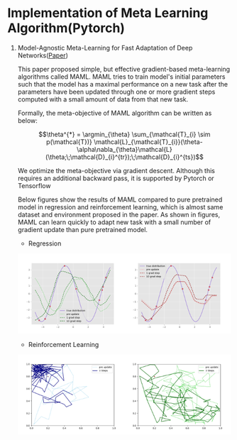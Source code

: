 # Implementation of Meta Learning Algorithm(Pytorch)

1. Model-Agnostic Meta-Learning for Fast Adaptation of Deep Networks([Paper](https://arxiv.org/abs/1703.03400))
   
   This paper proposed simple, but effective gradient-based meta-learning algorithms called MAML. MAML tries to train model's initial parameters such that the model has a maximal performance on a new task after the parameters have been updated through one or more gradient steps computed with a small amount of data from that new task.

   Formally, the meta-objective of MAML algorithm can be written as below:
   ```math
   \theta^{*} = \argmin_{\theta} \sum_{\mathcal{T}_{i} \sim p(\mathcal{T})} \mathcal{L}_{\mathcal{T}_{i}}(\theta-\alpha\nabla_{\theta}\mathcal{L}(\theta;\;\mathcal{D}_{i}^{tr});\;\mathcal{D}_{i}^{ts})
   ```
   We optimize the meta-objective via gradient descent. Although this requires an additional backward pass, it is supported by Pytorch or Tensorflow

   Below figures show the results of MAML compared to pure pretrained model in regression and reinforcement learning, which is almost same dataset and environment proposed in the paper. As shown in figures, MAML can learn quickly to adapt new task with a small number of gradient update than pure pretrained model.

   - Regression

   <img src='/MAML/regression/results/MAML.png' width="50%" height="50%"><img src='/MAML/regression/results/pretrained.png' width="50%" height="50%">
   
   - Reinforcement Learning

   <img src='/MAML/reinforcement_learning/results/MAML.png' width="50%" height="50%"><img src='/MAML/reinforcement_learning/results/pretrained.png' width="50%" height="50%">
